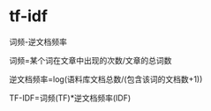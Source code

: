 # tf-idf
词频-逆文档频率

词频=某个词在文章中出现的次数/文章的总词数

逆文档频率=log(语料库文档总数/(包含该词的文档数+1))

TF-IDF=词频(TF)*逆文档频率(IDF)